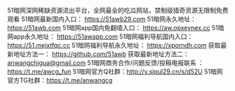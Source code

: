51暗网深网稀缺资源流出平台，全网最全的吃瓜网站，禁制级猎奇资源无限制免费观看
51暗网最新国内入口：      https://51awb29.com
51暗网永久地址：         https://51awb.com
51暗网app国内免翻墙入口：  https://aw.opxeynex.cc
51暗网app永久地址：       https://51awapp.com
51暗网福利导航国内入口：   https://51.mejxtfqc.cc
51暗网福利导航永久地址：   https://xporndh.com
获取最新地址方法一： https://github.com/51awb
获取最新地址方法二： anwangchigua@gmail.com 
51暗网商务合作/问题反馈/投稿电报联系 ：https://t.me/awcg_fun
51暗网官方Q社群：http://v.sjpul29.cn/s/d52U
51暗网官方TG社群：https://t.me/anwangcg
